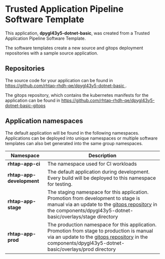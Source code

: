 # Trusted Application Pipeline Software Template

This application, **dpygl43y5-dotnet-basic**, was created from a Trusted Application Pipeline Software Template.

The software templates create a new source and gitops deployment repositories with a sample source application. 

## Repositories

The source code for your application can be found in [https://github.com/rhtap-rhdh-qe/dpygl43y5-dotnet-basic ](https://github.com/rhtap-rhdh-qe/dpygl43y5-dotnet-basic ).
 
The gitops repository, which contains the kubernetes manifests for the application can be found in 
[https://github.com/rhtap-rhdh-qe/dpygl43y5-dotnet-basic-gitops ](https://github.com/rhtap-rhdh-qe/dpygl43y5-dotnet-basic-gitops ) 

## Application namespaces 

The default application will be found in the following namespaces. Applications can be deployed into unique namespaces or multiple software templates can also bet generated into the same group namespaces.  

|  Namespace   |  Description   |  
| -------- | -------- |
| **rhtap-app-ci** | The namespace used for CI workloads |
| **rhtap-app-development** | The default application during development. Every build will be deployed to this namespace for testing. |
| **rhtap-app-stage** | The staging namespace for this application. Promotion from development to stage is manual via an update to the [gitops repository](https://github.com/rhtap-rhdh-qe/dpygl43y5-dotnet-basic-gitops ) in the components/dpygl43y5-dotnet-basic/overlays/stage directory |
| **rhtap-app-prod** | The production namespace for this application. Promotion from stage to production is manual via an update to the [gitops repository](https://github.com/rhtap-rhdh-qe/dpygl43y5-dotnet-basic-gitops ) in the components/dpygl43y5-dotnet-basic/overlays/prod directory |